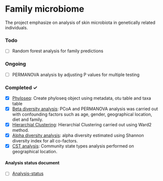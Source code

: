 # Family microbiome
The project emphasize on analysis of skin microbiota in genetically related individuals.

### Todo

- [ ] Random forest analysis for family predictions

### Ongoing

- [ ] PERMANOVA analysis by adjusting P values for multiple testing 

### Completed ✓

- [x] [Phyloseq](Phyloseq.Rmd): Create phyloseq object using metadata, otu table and taxa table
- [x] [Beta diversity analysis](Betadiversity.md): PCoA and PERMANOVA analysis was carried out with confounding factors such as age, gender, geographical location, diet and family.
- [x] [Hierarchial Clustering](HierarchialClustering.md): Hierarchial Clustering carried out using Ward2 method.
- [x] [Alpha diversity analysis](Alphadiversity.md): alpha diversity estimated using Shannon diversity index for all co-factors.
- [x] [CST analysis](CST.md): Community state types analysis performed on geographical location.

#### Analysis status document
- [ ] [Analysis-status](Analysis-status.md)
